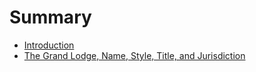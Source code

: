 # Summary

* [Introduction](README.md)
* [The Grand Lodge, Name, Style, Title, and Jurisdiction](chapters/ch1.md)

